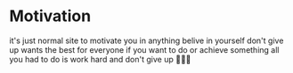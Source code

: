 # Motivation
it's just normal site to motivate you in anything
belive in yourself 
don't give up
wants the best for everyone 
if you want to do or achieve something all you had to do is work hard and don't give up
✌🏻🙌
